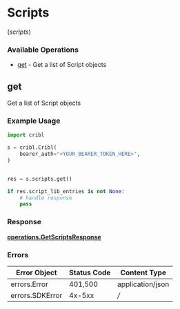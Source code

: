 # Scripts
(*scripts*)

### Available Operations

* [get](#get) - Get a list of Script objects

## get

Get a list of Script objects

### Example Usage

```python
import cribl

s = cribl.Cribl(
    bearer_auth="<YOUR_BEARER_TOKEN_HERE>",
)


res = s.scripts.get()

if res.script_lib_entries is not None:
    # handle response
    pass
```


### Response

**[operations.GetScriptsResponse](../../models/operations/getscriptsresponse.md)**
### Errors

| Error Object     | Status Code      | Content Type     |
| ---------------- | ---------------- | ---------------- |
| errors.Error     | 401,500          | application/json |
| errors.SDKError  | 4x-5xx           | */*              |
